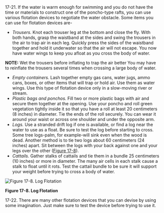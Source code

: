 
17-21\. If the water is warm enough for swimming and you do not have the time or materials to construct one of the poncho-type rafts, you can use various flotation devices to negotiate the water obstacle. Some items you can use for flotation devices are-
*  _Trousers._ Knot each trouser leg at the bottom and close the fly. With both hands, grasp the waistband at the sides and swing the trousers in the air to trap air in each leg. Quickly press the sides of the waistband together and hold it underwater so that the air will not escape. You now have water wings to keep you afloat as you cross the body of water.

**NOTE:** Wet the trousers before inflating to trap the air better You may have to reinflate the trousers several times when crossing a large body of water.
*  _Empty containers._ Lash together empty gas cans, water jugs, ammo cans, boxes, or other items that will trap or hold air. Use them as water wings. Use this type of flotation device only in a slow-moving river or stream.
*  _Plastic bags and ponchos._ Fill two or more plastic bags with air and secure them together at the opening. Use your poncho and roll green vegetation tightly inside it so that you have a roll at least 20 centimeters (8 inches) in diameter. Tie the ends of the roll securely. You can wear it around your waist or across one shoulder and under the opposite arm.
*  _Logs._ Use a stranded drift log if one is available, or find a log near the water to use as a float. Be sure to test the log before starting to cross. Some tree logs-palm, for example-will sink even when the wood is dead. Another method is to tie two logs about 60 centimeters (24 inches) apart. Sit between the logs with your back against one and your legs over the other ([Figure 17-8](#fig17-8)).
*  _Cattails._ Gather stalks of cattails and tie them in a bundle 25 centimeters (10 inches) or more in diameter. The many air cells in each stalk cause a stalk to float until it rots. Test the cattail bundle to be sure it will support your weight before trying to cross a body of water.

<a name="fig17-8"></a>![Figure 17-8\. Log Flotation](fig17-08.png)

**Figure 17-8\. Log Flotation**

17-22\. There are many other flotation devices that you can devise by using some imagination. Just make sure to test the device before trying to use it.
